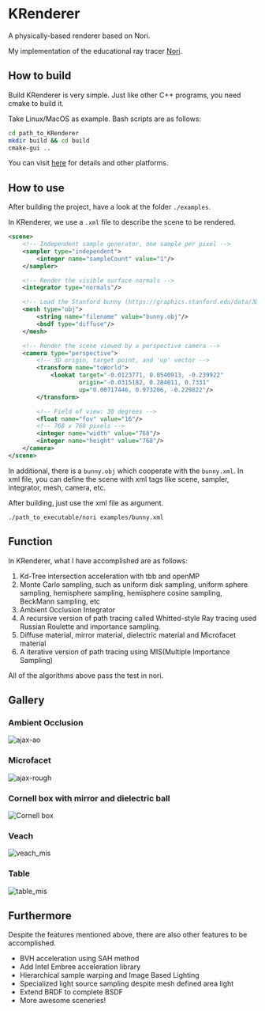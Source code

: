 # KRenderer

A physically-based renderer based on Nori.

My implementation of the educational ray tracer [Nori](https://wjakob.github.io/nori/).

## How to build

Build KRenderer is very simple. Just like other C++ programs, you need cmake to build it.

Take Linux/MacOS as example. Bash scripts are as follows:

```bash
cd path_to_KRenderer
mkdir build && cd build
cmake-gui ..
```

You can visit [here](https://wjakob.github.io/nori/) for details and other platforms.

## How to use

After building the project,  have a look at the folder `./examples`.

In KRenderer, we use a `.xml` file to describe the scene to be rendered. 

```xml
<scene>
    <!-- Independent sample generator, one sample per pixel -->
	<sampler type="independent">
		<integer name="sampleCount" value="1"/>
	</sampler>

    <!-- Render the visible surface normals -->
    <integrator type="normals"/>

    <!-- Load the Stanford bunny (https://graphics.stanford.edu/data/3Dscanrep/) -->
	<mesh type="obj">
		<string name="filename" value="bunny.obj"/>
		<bsdf type="diffuse"/>
	</mesh>

	<!-- Render the scene viewed by a perspective camera -->
	<camera type="perspective">
        <!-- 3D origin, target point, and 'up' vector -->
		<transform name="toWorld">
            <lookat target="-0.0123771, 0.0540913, -0.239922"
                    origin="-0.0315182, 0.284011, 0.7331"
                    up="0.00717446, 0.973206, -0.229822"/>
		</transform>

		<!-- Field of view: 30 degrees -->
		<float name="fov" value="16"/>
		<!-- 768 x 768 pixels -->
		<integer name="width" value="768"/>
		<integer name="height" value="768"/>
	</camera>
</scene>

```

In additional, there is a `bunny.obj` which cooperate with the `bunny.xml`. In xml file, you can define the scene with xml tags like scene, sampler, integrator, mesh, camera, etc.

After building, just use the xml file as argument.

```bas
./path_to_executable/nori examples/bunny.xml
```

## Function

In KRenderer, what I have accomplished are as follows:

1. Kd-Tree intersection acceleration with tbb and openMP
2. Monte Carlo sampling, such as uniform disk sampling, uniform sphere sampling, hemisphere sampling, hemisphere cosine sampling, BeckMann sampling, etc
3. Ambient Occlusion Integrator
4. A recursive version of path tracing called Whitted-style Ray tracing used Russian Roulette and importance sampling.
5. Diffuse material, mirror material, dielectric material and Microfacet material
6. A iterative version of path tracing using MIS(Multiple Importance Sampling)

All of the algorithms above pass the test in nori.

## Gallery

### Ambient Occlusion

![ajax-ao](https://lk-image-bed.oss-cn-beijing.aliyuncs.com/images/AO.png)

### Microfacet

![ajax-rough](https://lk-image-bed.oss-cn-beijing.aliyuncs.com/images/Microfacet.png)

### Cornell box with mirror and dielectric ball

![Cornell box](https://lk-image-bed.oss-cn-beijing.aliyuncs.com/images/cbox_mis.png)

### Veach

![veach_mis](https://lk-image-bed.oss-cn-beijing.aliyuncs.com/images/Veach.png)

### Table

![table_mis](https://lk-image-bed.oss-cn-beijing.aliyuncs.com/images/Table.png)

## Furthermore

Despite the features mentioned above, there are also other features to be accomplished.

- BVH acceleration using SAH method
- Add Intel Embree acceleration library
- Hierarchical sample warping and Image Based Lighting
- Specialized light source sampling despite mesh defined area light
- Extend BRDF to complete BSDF
- More awesome sceneries!
